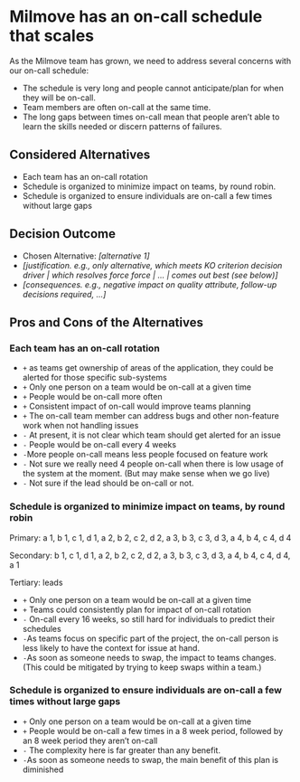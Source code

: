 # Milmove has an on-call schedule that scales

As the Milmove team has grown, we need to address several concerns with our on-call schedule:

- The schedule is very long and people cannot anticipate/plan for when they will be on-call.
- Team members are often on-call at the same time.
- The long gaps between times on-call mean that people aren’t able to learn the skills needed or discern patterns of failures.

## Considered Alternatives

- Each team has an on-call rotation
- Schedule is organized to minimize impact on teams, by round robin.
- Schedule is organized to ensure individuals are on-call a few times without large gaps

## Decision Outcome

- Chosen Alternative: _[alternative 1]_
- _[justification. e.g., only alternative, which meets KO criterion decision driver | which resolves force force | ... | comes out best (see below)]_
- _[consequences. e.g., negative impact on quality attribute, follow-up decisions required, ...]_ <!-- optional -->

## Pros and Cons of the Alternatives

### Each team has an on-call rotation

- `+` as teams get ownership of areas of the application, they could be alerted for those specific sub-systems
- `+` Only one person on a team would be on-call at a given time
- `+` People would be on-call more often
- `+` Consistent impact of on-call would improve teams planning
- `+` The on-call team member can address bugs and other non-feature work when not handling issues
- `-` At present, it is not clear which team should get alerted for an issue
- `-` People would be on-call every 4 weeks
- `-`More people on-call means less people focused on feature work
- `-` Not sure we really need 4 people on-call when there is low usage of the system at the moment. (But may make sense when we go live)
- `-` Not sure if the lead should be on-call or not.

### Schedule is organized to minimize impact on teams, by round robin

Primary: a 1, b 1, c 1, d 1, a 2, b 2, c 2, d 2, a 3, b 3, c 3, d 3, a 4, b 4, c 4, d 4

Secondary: b 1, c 1, d 1, a 2, b 2, c 2, d 2, a 3, b 3, c 3, d 3, a 4, b 4, c 4, d 4, a 1

Tertiary: leads

- `+` Only one person on a team would be on-call at a given time
- `+` Teams could consistently plan for impact of on-call rotation
- `-` On-call every 16 weeks, so still hard for individuals to predict their schedules
- `-`As teams focus on specific part of the project, the on-call person is less likely to have the context for issue at hand.
- `-`As soon as someone needs to swap, the impact to teams changes. (This could be mitigated by trying to keep swaps within a team.)

### Schedule is organized to ensure individuals are on-call a few times without large gaps

- `+` Only one person on a team would be on-call at a given time
- `+` People would be on-call a few times in a 8 week period, followed by an 8 week period they aren’t on-call
- `-` The complexity here is far greater than any benefit.
- `-`As soon as someone needs to swap, the main benefit of this plan is diminished
